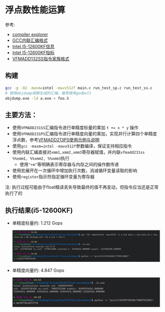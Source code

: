 
# 浮点数性能运算

参考:
- [compiler explorer](https://godbolt.org/)
- [GCC内联汇编格式](https://blog.csdn.net/weixin_42258222/article/details/116501867)
- [Intel I5-12600KF信息](https://www.intel.com/content/www/us/en/products/sku/134590/intel-core-i512600kf-processor-20m-cache-up-to-4-90-ghz/specifications.html)
- [Intel I5-12600KF指标](https://nanoreview.net/en/cpu/intel-core-i5-12600kf)
- [VFMADD132SS指令家族格式](https://www.felixcloutier.com/x86/vfmadd132ss:vfmadd213ss:vfmadd231ss)

## 构建

```sh
gcc -g -O2 -masm=intel -mavx512f main.c run_test_sp.c run_test_ss.c
# 使用objdump观察生成的汇编，推荐使用godbolt
objdump.exe -ld a.exe > foo.S
```

## 主要方法：

- 使用`VFMADD231SS`汇编指令进行单精度标量的乘加 `t += x * y` 操作
- 使用`VFMADD231PS`汇编指令进行单精度向量的乘加，实现并行计算四个单精度浮点数，参考[VFMADD213PS使用示例与说明](./example_of_vfmadd132ps.md)
- 使用`gcc -masm=intel -mavx512f`参数编译，保证支持相应指令
- 使用内联汇编直接对`xmm1,xmm2,xmm3`寄存器赋值，并内联`vfmadd231ss %%xmm1, %%xmm2, %%xmm3`执行
  - 使用`"+m"`等明确表示寄存器与内存之间的操作数传递
- 使用宏展开在一次循环中增加执行次数，消减循环变量读取的影响
- 使用`register`指示符指定循环变量为寄存器

注: 执行过程可能由于float精读丢失导致最终的值不再变动，但指令应当还是正常执行了的

## 执行结果(i5-12600KF)

- 单精度标量约: 1.212 Gops

  ![alt text](res-ss.png)

- 单精度向量约: 4.847 Gops

  ![alt text](res-sp.png)
